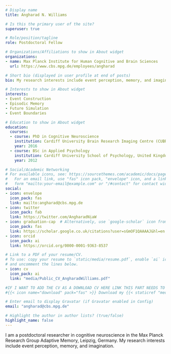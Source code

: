 ```yaml
---
# Display name
title: Angharad N. Williams

# Is this the primary user of the site?
superuser: true

# Role/position/tagline
role: Postdoctoral Fellow

# Organizations/Affiliations to show in About widget
organizations:
- name: Max Planck Institute for Human Cognitive and Brain Sciences
  url: https://www.cbs.mpg.de/employees/angharad

# Short bio (displayed in user profile at end of posts)
bio: My research interests include event perception, memory, and imagination.

# Interests to show in About widget
interests:
- Event Construction
- Episodic Memory
- Future Simulation
- Event Boundaries

# Education to show in About widget
education:
  courses:
  - course: PhD in Cognitive Neuroscience
    institution: Cardiff University Brain Research Imaging Centre (CUBRIC), United Kingdom
    year: 2016
  - course: BSc in Applied Psychology
    institution: Cardiff University School of Psychology, United Kingdom
    year: 2012

# Social/Academic Networking
# For available icons, see: https://sourcethemes.com/academic/docs/page-builder/#icons
#   For an email link, use "fas" icon pack, "envelope" icon, and a link in the
#   form "mailto:your-email@example.com" or "/#contact" for contact widget.
social:
- icon: envelope
  icon_pack: fas
  link: mailto:angharad@cbs.mpg.de
- icon: twitter
  icon_pack: fab
  link: https://twitter.com/AngharadNiaW
- icon: graduation-cap  # Alternatively, use `google-scholar` icon from `ai` icon pack
  icon_pack: fas
  link: https://scholar.google.co.uk/citations?user=sGmOF1QAAAAJ&hl=en
- icon: orcid
  icon_pack: ai
  link: https://orcid.org/0000-0001-9363-8537

# Link to a PDF of your resume/CV.
# To use: copy your resume to `static/media/resume.pdf`, enable `ai` icons in `params.toml`, 
# and uncomment the lines below.
- icon: cv
  icon_pack: ai
  link: "media/Public_CV_AngharadWilliams.pdf"

#IF I WANT TO ADD THE CV AS A DOWNLOAD CV HERE LINK THIS PART NEEDS TO BE ADDED TO THE VERY BOTTON OF THIS FILE...
#{{< icon name="download" pack="fas" >}} Download my {{< staticref "media/Public_CV_AngharadWilliams.pdf" "newtab" >}}CV{{< /staticref >}}.

# Enter email to display Gravatar (if Gravatar enabled in Config)
email: "angharad@cbs.mpg.de"

# Highlight the author in author lists? (true/false)
highlight_name: false
---
```


I am a postdoctoral researcher in cognitive neuroscience in the Max Planck Research Group Adaptive Memory, Leipzig, Germany. My research interests include event perception, memory, and imagination. 

